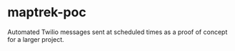 # maptrek-poc
Automated Twilio messages sent at scheduled times as a proof of concept for a larger project.

